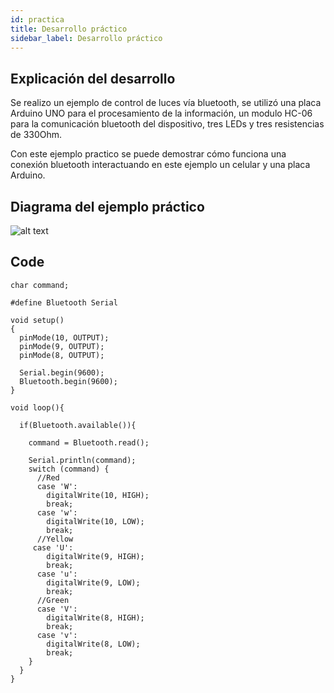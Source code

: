 ```yaml
---
id: practica
title: Desarrollo práctico
sidebar_label: Desarrollo práctico
---
```


## Explicación del desarrollo

Se realizo un ejemplo de control de luces vía bluetooth, se utilizó una placa Arduino UNO para el procesamiento de la información, un modulo HC-06 para la comunicación bluetooth del dispositivo, tres LEDs y tres resistencias de 330Ohm.

Con este ejemplo practico se puede demostrar cómo funciona una conexión bluetooth interactuando en este ejemplo un celular y una placa Arduino.

## Diagrama del ejemplo práctico 

![alt text](/img/TP_Final%20Diagrama_bb.png "Diagrama Bluetooth")

## Code

```arduino
char command;

#define Bluetooth Serial

void setup()
{
  pinMode(10, OUTPUT);
  pinMode(9, OUTPUT);
  pinMode(8, OUTPUT);
  
  Serial.begin(9600);
  Bluetooth.begin(9600);
}

void loop(){
  
  if(Bluetooth.available()){

    command = Bluetooth.read();

    Serial.println(command);  
    switch (command) {
      //Red   
      case 'W':
        digitalWrite(10, HIGH);
        break;
      case 'w':
        digitalWrite(10, LOW);
        break;
      //Yellow        
     case 'U':
        digitalWrite(9, HIGH);
        break;
      case 'u':
        digitalWrite(9, LOW);
        break;
      //Green         
      case 'V':
        digitalWrite(8, HIGH);
        break;
      case 'v':
        digitalWrite(8, LOW);
        break;
    }
  }
}
```
